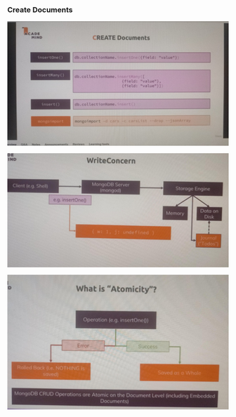 ### Create Documents

![alt text](<WhatsApp Image 2024-06-04 at 22.52.29_faefe03c.jpg>)

![alt text](<WhatsApp Image 2024-06-04 at 23.31.27_5063df77.jpg>)

![alt text](<WhatsApp Image 2024-06-04 at 23.32.54_3f674413.jpg>)